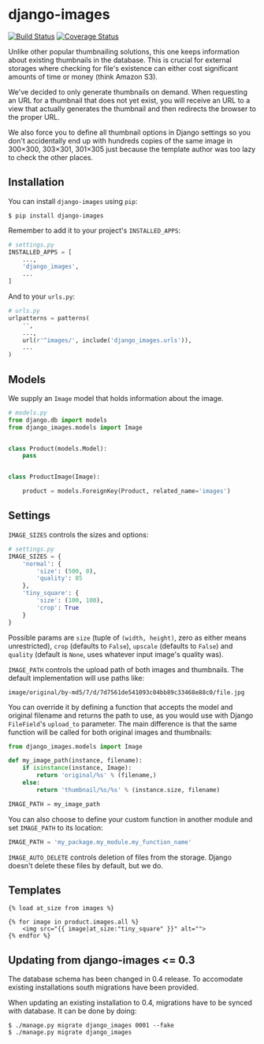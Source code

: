 django-images
=============

[![Build Status](https://travis-ci.org/mirumee/django-images.svg?branch=master)](https://travis-ci.org/mirumee/django-images)
[![Coverage Status](https://coveralls.io/repos/github/mirumee/django-images/badge.svg?branch=master)](https://coveralls.io/github/mirumee/django-images?branch=master)

Unlike other popular thumbnailing solutions, this one keeps information
about existing thumbnails in the database. This is crucial for external
storages where checking for file's existence can either cost significant
amounts of time or money (think Amazon S3).

We've decided to only generate thumbnails on demand. When requesting an
URL for a thumbnail that does not yet exist, you will receive an URL to
a view that actually generates the thumbnail and then redirects the
browser to the proper URL.

We also force you to define all thumbnail options in Django settings so
you don't accidentally end up with hundreds copies of the same image in
300×300, 303×301, 301×305 just because the template author was too lazy
to check the other places.


Installation
------------

You can install `django-images` using `pip`:

```
$ pip install django-images
```

Remember to add it to your project's `INSTALLED_APPS`:

```python
# settings.py
INSTALLED_APPS = [
    ...,
    'django_images',
    ...
]
```

And to your `urls.py`:

```python
# urls.py
urlpatterns = patterns(
    '',
    ...,
    url(r'^images/', include('django_images.urls')),
    ...
)
```


Models
------

We supply an `Image` model that holds information about the image.

```python
# models.py
from django.db import models
from django_images.models import Image


class Product(models.Model):
    pass


class ProductImage(Image):

    product = models.ForeignKey(Product, related_name='images')
```


Settings
--------

`IMAGE_SIZES` controls the sizes and options:

```python
# settings.py
IMAGE_SIZES = {
    'normal': {
        'size': (500, 0),
        'quality': 85
    },
    'tiny_square': {
        'size': (100, 100),
        'crop': True
    }
}
```

Possible params are `size` (tuple of `(width, height)`, zero as either
means unrestricted), `crop` (defaults to `False`), `upscale` (defaults to
`False`) and `quality` (default is `None`, uses whatever input image's
quality was).

`IMAGE_PATH` controls the upload path of both images and thumbnails. The
default implementation will use paths like:

```
image/original/by-md5/7/d/7d7561de541093c04bb89c33468e88c0/file.jpg
```

You can override it by defining a function that accepts the model and
original filename and returns the path to use, as you would use with
Django `FileField`'s `upload_to` parameter. The main difference is that
the same function will be called for both original images and thumbnails:

```python
from django_images.models import Image

def my_image_path(instance, filename):
    if isinstance(instance, Image):
        return 'original/%s' % (filename,)
    else:
        return 'thumbnail/%s/%s' % (instance.size, filename)

IMAGE_PATH = my_image_path
```

You can also choose to define your custom function in another module and
set `IMAGE_PATH` to its location:

```python
IMAGE_PATH = 'my_package.my_module.my_function_name'
```

`IMAGE_AUTO_DELETE` controls deletion of files from the storage.
Django doesn't delete these files by default, but we do.


Templates
---------

```html+django
{% load at_size from images %}

{% for image in product.images.all %}
    <img src="{{ image|at_size:"tiny_square" }}" alt="">
{% endfor %}
```


Updating from django-images <= 0.3
----------------------------------

The database schema has been changed in 0.4 release. To accomodate
existing installations south migrations have been provided.

When updating an existing installation to 0.4, migrations have to be synced
with database. It can be done by doing:

```
$ ./manage.py migrate django_images 0001 --fake
$ ./manage.py migrate django_images
```
